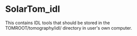 # SolarTom_idl
This contains IDL tools that should be stored in the TOMROOT/tomography/idl/ directory in user's own computer.
